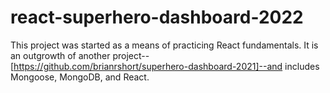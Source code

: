 # react-superhero-dashboard-2022

This project was started as a means of practicing React fundamentals. It is an outgrowth of another project--[https://github.com/brianrshort/superhero-dashboard-2021]--and includes Mongoose, MongoDB, and React. 
